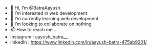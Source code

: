 - 👋 Hi, I’m @BatraAayush
- 👀 I’m interested in web development
- 🌱 I’m currently learning web development
- 💞️ I’m looking to collaborate on nothing
- 📫 How to reach me ...
- instagram : aayush_batra__
- linkedIn : https://www.linkedin.com/in/aayush-batra-475ab9201/


<!---
BatraAayush/BatraAayush is a ✨ special ✨ repository because its `README.md` (this file) appears on your GitHub profile.
You can click the Preview link to take a look at your changes.
--->

